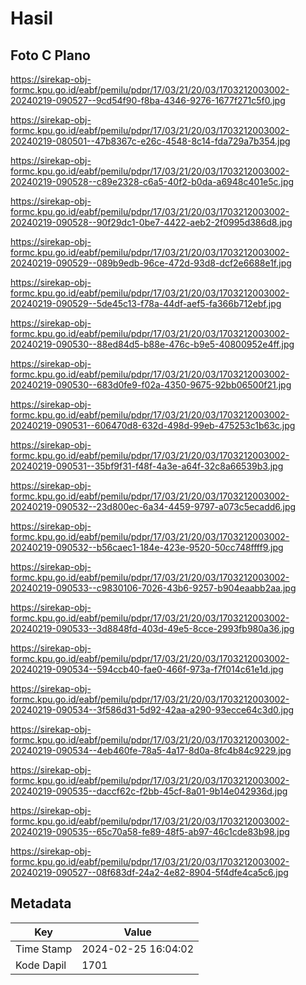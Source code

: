 # Hasil

## Foto C Plano

https://sirekap-obj-formc.kpu.go.id/eabf/pemilu/pdpr/17/03/21/20/03/1703212003002-20240219-090527--9cd54f90-f8ba-4346-9276-1677f271c5f0.jpg

https://sirekap-obj-formc.kpu.go.id/eabf/pemilu/pdpr/17/03/21/20/03/1703212003002-20240219-080501--47b8367c-e26c-4548-8c14-fda729a7b354.jpg

https://sirekap-obj-formc.kpu.go.id/eabf/pemilu/pdpr/17/03/21/20/03/1703212003002-20240219-090528--c89e2328-c6a5-40f2-b0da-a6948c401e5c.jpg

https://sirekap-obj-formc.kpu.go.id/eabf/pemilu/pdpr/17/03/21/20/03/1703212003002-20240219-090528--90f29dc1-0be7-4422-aeb2-2f0995d386d8.jpg

https://sirekap-obj-formc.kpu.go.id/eabf/pemilu/pdpr/17/03/21/20/03/1703212003002-20240219-090529--089b9edb-96ce-472d-93d8-dcf2e6688e1f.jpg

https://sirekap-obj-formc.kpu.go.id/eabf/pemilu/pdpr/17/03/21/20/03/1703212003002-20240219-090529--5de45c13-f78a-44df-aef5-fa366b712ebf.jpg

https://sirekap-obj-formc.kpu.go.id/eabf/pemilu/pdpr/17/03/21/20/03/1703212003002-20240219-090530--88ed84d5-b88e-476c-b9e5-40800952e4ff.jpg

https://sirekap-obj-formc.kpu.go.id/eabf/pemilu/pdpr/17/03/21/20/03/1703212003002-20240219-090530--683d0fe9-f02a-4350-9675-92bb06500f21.jpg

https://sirekap-obj-formc.kpu.go.id/eabf/pemilu/pdpr/17/03/21/20/03/1703212003002-20240219-090531--606470d8-632d-498d-99eb-475253c1b63c.jpg

https://sirekap-obj-formc.kpu.go.id/eabf/pemilu/pdpr/17/03/21/20/03/1703212003002-20240219-090531--35bf9f31-f48f-4a3e-a64f-32c8a66539b3.jpg

https://sirekap-obj-formc.kpu.go.id/eabf/pemilu/pdpr/17/03/21/20/03/1703212003002-20240219-090532--23d800ec-6a34-4459-9797-a073c5ecadd6.jpg

https://sirekap-obj-formc.kpu.go.id/eabf/pemilu/pdpr/17/03/21/20/03/1703212003002-20240219-090532--b56caec1-184e-423e-9520-50cc748ffff9.jpg

https://sirekap-obj-formc.kpu.go.id/eabf/pemilu/pdpr/17/03/21/20/03/1703212003002-20240219-090533--c9830106-7026-43b6-9257-b904eaabb2aa.jpg

https://sirekap-obj-formc.kpu.go.id/eabf/pemilu/pdpr/17/03/21/20/03/1703212003002-20240219-090533--3d8848fd-403d-49e5-8cce-2993fb980a36.jpg

https://sirekap-obj-formc.kpu.go.id/eabf/pemilu/pdpr/17/03/21/20/03/1703212003002-20240219-090534--594ccb40-fae0-466f-973a-f7f014c61e1d.jpg

https://sirekap-obj-formc.kpu.go.id/eabf/pemilu/pdpr/17/03/21/20/03/1703212003002-20240219-090534--3f586d31-5d92-42aa-a290-93ecce64c3d0.jpg

https://sirekap-obj-formc.kpu.go.id/eabf/pemilu/pdpr/17/03/21/20/03/1703212003002-20240219-090534--4eb460fe-78a5-4a17-8d0a-8fc4b84c9229.jpg

https://sirekap-obj-formc.kpu.go.id/eabf/pemilu/pdpr/17/03/21/20/03/1703212003002-20240219-090535--daccf62c-f2bb-45cf-8a01-9b14e042936d.jpg

https://sirekap-obj-formc.kpu.go.id/eabf/pemilu/pdpr/17/03/21/20/03/1703212003002-20240219-090535--65c70a58-fe89-48f5-ab97-46c1cde83b98.jpg

https://sirekap-obj-formc.kpu.go.id/eabf/pemilu/pdpr/17/03/21/20/03/1703212003002-20240219-090527--08f683df-24a2-4e82-8904-5f4dfe4ca5c6.jpg


## Metadata

| Key        | Value               |
| ---------- | ------------------- |
| Time Stamp | 2024-02-25 16:04:02 |
| Kode Dapil | 1701                |



